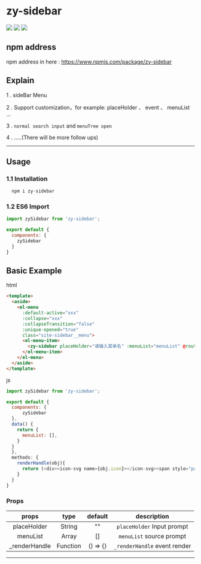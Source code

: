 # zy-sidebar

![](https://img.shields.io/badge/webpack-3.9.1-blue.svg)
![](https://img.shields.io/badge/vue-2.5.9-brightgreen.svg)
![](https://img.shields.io/badge/Author-zwt-yellow.svg)

## npm address
npm address in here : https://www.npmjs.com/package/zy-sidebar

## Explain

1 . sideBar Menu

2 . Support customization，for example: placeHolder 、 event 、 menuList ...

3 . `normal search input` and `menuTree open`

4 . .....(There will be more follow ups)

---

## Usage

### 1.1 Installation

```javascript
  npm i zy-sidebar
```

### 1.2 ES6 Import

```javascript
import zySidebar from 'zy-sidebar';

export default {
  components: {
    zySidebar
  }
}
```

## Basic Example

html

```html
<template>
  <aside>
    <el-menu
      :default-active="xxx"
      :collapse="xxx"
      :collapseTransition="false"
      :unique-opened="true"
      class="site-sidebar__menu">
      <el-menu-item>
        <zy-sidebar placeHolder="请输入菜单名" :menuList="menuList" @route="gotoRouteHandle" :_renderHandle="renderHandle"></zy-sidebar>
      </el-menu-item>
    </el-menu>
  </aside>
</template>
```

js

```javascript
import zySidebar from 'zy-sidebar';

export default {
  components: {
	  zySidebar
  },
  data() {
    return {
      menuList: [],
    }
  }
  },
  methods: {
    renderHandle(obj){
      return (<div><icon-svg name={obj.icon}></icon-svg><span style="padding-left:10px;">{obj.title}</span></div>)
    }
  }
}
```

### Props

|    props    |  type  |      default       |          description             |
| :---------: | :----: | :----------------: | :------------------------------: |
|  placeHolder|   String | ""  | `placeHolder` Input prompt|
|  menuList   |   Array  | []  | `menuList` source prompt |
| _renderHandle|  Function | () => {} | `_renderHandle` event render |

---

